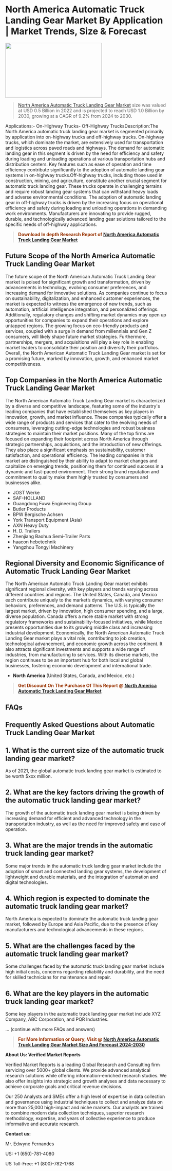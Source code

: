 <p><h1>North America Automatic Truck Landing Gear Market By Application | Market Trends, Size & Forecast</h1><p><img class="aligncenter size-medium wp-image-105565" src="https://ffe5etoiles.com/wp-content/uploads/2025/01/MST7-300x171.png" alt="" width="300" height="171" /></p><blockquote><p><a href="https://www.verifiedmarketreports.com/download-sample/?rid=52469&utm_source=Github-NA&utm_medium=384" target="_blank">North America Automatic Truck Landing Gear Market</a> size was valued at USD 0.5 Billion in 2022 and is projected to reach USD 1.0 Billion by 2030, growing at a CAGR of 9.2% from 2024 to 2030.</p></blockquote>Applications:- On-Highway Trucks- Off-Highway TrucksDescription:The North America automatic truck landing gear market is segmented primarily by application into on-highway trucks and off-highway trucks. On-highway trucks, which dominate the market, are extensively used for transportation and logistics across paved roads and highways. The demand for automatic landing gear in this segment is driven by the need for efficiency and safety during loading and unloading operations at various transportation hubs and distribution centers. Key features such as ease of operation and time efficiency contribute significantly to the adoption of automatic landing gear systems in on-highway trucks.Off-highway trucks, including those used in construction, mining, and agriculture, constitute another crucial segment for automatic truck landing gear. These trucks operate in challenging terrains and require robust landing gear systems that can withstand heavy loads and adverse environmental conditions. The adoption of automatic landing gear in off-highway trucks is driven by the increasing focus on operational efficiency and safety during loading and unloading operations in demanding work environments. Manufacturers are innovating to provide rugged, durable, and technologically advanced landing gear solutions tailored to the specific needs of off-highway applications.</p><blockquote><p><span style="color: #993300;"><strong>Download In depth Research Report of <a href="https://www.verifiedmarketreports.com/download-sample/?rid=52469&utm_source=Github-NA&utm_medium=384">North America Automatic Truck Landing Gear Market</a></strong></span></p></blockquote><h2>Future Scope of the North America Automatic Truck Landing Gear Market</h2><p>The future scope of the North American Automatic Truck Landing Gear market is poised for significant growth and transformation, driven by advancements in technology, evolving consumer preferences, and increasing demand for innovative solutions. As companies continue to focus on sustainability, digitalization, and enhanced customer experiences, the market is expected to witness the emergence of new trends, such as automation, artificial intelligence integration, and personalized offerings. Additionally, regulatory changes and shifting market dynamics may open up opportunities for companies to expand their operations and explore untapped regions. The growing focus on eco-friendly products and services, coupled with a surge in demand from millennials and Gen Z consumers, will likely shape future market strategies. Furthermore, partnerships, mergers, and acquisitions will play a key role in enabling market leaders to consolidate their position and diversify their portfolios. Overall, the North American Automatic Truck Landing Gear market is set for a promising future, marked by innovation, growth, and enhanced market competitiveness.</p><h2>Top Companies in the North America Automatic Truck Landing Gear Market</h2><p>The North American Automatic Truck Landing Gear market is characterized by a diverse and competitive landscape, featuring some of the industry's leading companies that have established themselves as key players in innovation, growth, and market influence. These companies typically offer a wide range of products and services that cater to the evolving needs of consumers, leveraging cutting-edge technologies and robust business strategies to maintain their market positions. Many of the top firms are focused on expanding their footprint across North America through strategic partnerships, acquisitions, and the introduction of new offerings. They also place a significant emphasis on sustainability, customer satisfaction, and operational efficiency. The leading companies in this market are distinguished by their ability to adapt to market changes and capitalize on emerging trends, positioning them for continued success in a dynamic and fast-paced environment. Their strong brand reputation and commitment to quality make them highly trusted by consumers and businesses alike.</p><p><ul><li>JOST Werke </li><li> SAF-HOLLAND </li><li> Guangdong Fuwa Engineering Group </li><li> Butler Products </li><li> BPW Bergische Achsen </li><li> York Transport Equipment (Asia) </li><li> AXN Heavy Duty </li><li> H. D. Trailers </li><li> Zhenjiang Baohua Semi-Trailer Parts </li><li> haacon hebetechnik </li><li> Yangzhou Tongyi Machinery</li></ul></p><h2>Regional Diversity and Economic Significance of Automatic Truck Landing Gear Market</h2><p>The North American Automatic Truck Landing Gear market exhibits significant regional diversity, with key players and trends varying across different countries and regions. The United States, Canada, and Mexico each contribute uniquely to the market’s dynamics, with varying consumer behaviors, preferences, and demand patterns. The U.S. is typically the largest market, driven by innovation, high consumer spending, and a large, diverse population. Canada offers a more stable market with strong regulatory frameworks and sustainability-focused initiatives, while Mexico presents opportunities due to its growing middle class and increasing industrial development. Economically, the North American Automatic Truck Landing Gear market plays a vital role, contributing to job creation, technological advancement, and economic growth across the continent. It also attracts significant investments and supports a wide range of industries, from manufacturing to services. With its diverse markets, the region continues to be an important hub for both local and global businesses, fostering economic development and international trade.</p><ul> <li><strong>North America</strong> (United States, Canada, and Mexico, etc.)</li></ul><blockquote><p><span style="color: #993300;"><strong>Get Discount On The Purchase Of This Report @ <a href="https://www.verifiedmarketreports.com/ask-for-discount/?rid=52469&utm_source=Github-NA&utm_medium=384">North America Automatic Truck Landing Gear Market</a></strong></span></p></blockquote><h2>FAQs</h2><p><h2>Frequently Asked Questions about Automatic Truck Landing Gear Market</h1><h2>1. What is the current size of the automatic truck landing gear market?</div><div></h2><p>As of 2021, the global automatic truck landing gear market is estimated to be worth $xxx million.</p><h2>2. What are the key factors driving the growth of the automatic truck landing gear market?</div><div></h2><p>The growth of the automatic truck landing gear market is being driven by increasing demand for efficient and advanced technology in the transportation industry, as well as the need for improved safety and ease of operation.</p><h2>3. What are the major trends in the automatic truck landing gear market?</div><div></h2><p>Some major trends in the automatic truck landing gear market include the adoption of smart and connected landing gear systems, the development of lightweight and durable materials, and the integration of automation and digital technologies.</p><h2>4. Which region is expected to dominate the automatic truck landing gear market?</div><div></h2><p>North America is expected to dominate the automatic truck landing gear market, followed by Europe and Asia Pacific, due to the presence of key manufacturers and technological advancements in these regions.</p><h2>5. What are the challenges faced by the automatic truck landing gear market?</div><div></h2><p>Some challenges faced by the automatic truck landing gear market include high initial costs, concerns regarding reliability and durability, and the need for skilled technicians for maintenance and repair.</p><h2>6. What are the key players in the automatic truck landing gear market?</div><div></h2><p>Some key players in the automatic truck landing gear market include XYZ Company, ABC Corporation, and PQR Industries.</p>... (continue with more FAQs and answers)</body></html></p><blockquote><p><span style="color: #993300;"><strong>For More Information or Query, Visit @ <a href="https://www.verifiedmarketreports.com/product/global-automatic-truck-landing-gear-market-2019-by-manufacturers-regions-type-and-application-forecast-to-2024/">North America Automatic Truck Landing Gear Market Size And Forecast 2024-2030</a></strong></span></p></blockquote><p><strong>About Us: Verified Market Reports</strong></p><p>Verified Market Reports is a leading Global Research and Consulting firm servicing over 5000+ global clients. We provide advanced analytical research solutions while offering information-enriched research studies. We also offer insights into strategic and growth analyses and data necessary to achieve corporate goals and critical revenue decisions.</p><p>Our 250 Analysts and SMEs offer a high level of expertise in data collection and governance using industrial techniques to collect and analyze data on more than 25,000 high-impact and niche markets. Our analysts are trained to combine modern data collection techniques, superior research methodology, expertise, and years of collective experience to produce informative and accurate research.</p><p><strong>Contact us:</strong></p><p>Mr. Edwyne Fernandes</p><p>US: +1 (650)-781-4080</p><p>US Toll-Free: +1 (800)-782-1768</p>
